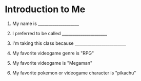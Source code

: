 # Introduction to Me

1. My name is ____________________

1. I preferred to be called ______________________

1. I'm taking this class because _________________________

1. My favorite videogame genre is "RPG"

1. My favorite videogame is "Megaman"

1. My favorite pokemon or videogame character is "pikachu"
